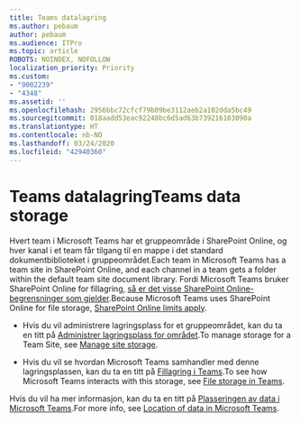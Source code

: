 ```yaml
---
title: Teams datalagring
ms.author: pebaum
author: pebaum
ms.audience: ITPro
ms.topic: article
ROBOTS: NOINDEX, NOFOLLOW
localization_priority: Priority
ms.custom:
- "9002239"
- "4348"
ms.assetid: ''
ms.openlocfilehash: 2956bbc72cfcf79b09be3112aeb2a102dda5bc49
ms.sourcegitcommit: 018aadd53eac92248bc6d5ad63b739216103090a
ms.translationtype: HT
ms.contentlocale: nb-NO
ms.lasthandoff: 03/24/2020
ms.locfileid: "42940360"
---
```

# <a name="teams-data-storage"></a><span data-ttu-id="cfd6c-102">Teams datalagring</span><span class="sxs-lookup"><span data-stu-id="cfd6c-102">Teams data storage</span></span>

<span data-ttu-id="cfd6c-103">Hvert team i Microsoft Teams har et gruppeområde i SharePoint Online, og hver kanal i et team får tilgang til en mappe i det standard dokumentbiblioteket i gruppeområdet.</span><span class="sxs-lookup"><span data-stu-id="cfd6c-103">Each team in Microsoft Teams has a team site in SharePoint Online, and each channel in a team gets a folder within the default team site document library.</span></span> <span data-ttu-id="cfd6c-104">Fordi Microsoft Teams bruker SharePoint Online for fillagring, [så er det visse SharePoint Online-begrensninger som gjelder](https://docs.microsoft.com/microsoftteams/limits-specifications-teams#storage).</span><span class="sxs-lookup"><span data-stu-id="cfd6c-104">Because Microsoft Teams uses SharePoint Online for file storage, [SharePoint Online limits apply](https://docs.microsoft.com/microsoftteams/limits-specifications-teams#storage).</span></span>

- <span data-ttu-id="cfd6c-105">Hvis du vil administrere lagringsplass for et gruppeområdet, kan du ta en titt på [Administrer lagringsplass for området](https://docs.microsoft.com/sharepoint/manage-site-collection-storage-limits#manage-individual-site-storage-limits).</span><span class="sxs-lookup"><span data-stu-id="cfd6c-105">To manage storage for a Team Site, see [Manage site storage](https://docs.microsoft.com/sharepoint/manage-site-collection-storage-limits#manage-individual-site-storage-limits).</span></span>

- <span data-ttu-id="cfd6c-106">Hvis du vil se hvordan Microsoft Teams samhandler med denne lagringsplassen, kan du ta en titt på [Fillagring i Teams](https://support.office.com/article/file-storage-in-teams-df5cc0a5-d1bb-414c-8870-46c6eb76686a).</span><span class="sxs-lookup"><span data-stu-id="cfd6c-106">To see how Microsoft Teams interacts with this storage, see [File storage in Teams](https://support.office.com/article/file-storage-in-teams-df5cc0a5-d1bb-414c-8870-46c6eb76686a).</span></span>

<span data-ttu-id="cfd6c-107">Hvis du vil ha mer informasjon, kan du ta en titt på [Plasseringen av data i Microsoft Teams](https://docs.microsoft.com/microsoftteams/location-of-data-in-teams).</span><span class="sxs-lookup"><span data-stu-id="cfd6c-107">For more info, see [Location of data in Microsoft Teams](https://docs.microsoft.com/microsoftteams/location-of-data-in-teams).</span></span>
